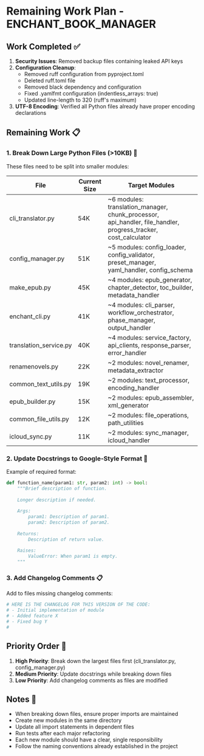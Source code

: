 # Remaining Work Plan - ENCHANT_BOOK_MANAGER

## Work Completed ✅

1. **Security Issues**: Removed backup files containing leaked API keys
2. **Configuration Cleanup**:
   - Removed ruff configuration from pyproject.toml
   - Deleted ruff.toml file
   - Removed black dependency and configuration
   - Fixed .yamlfmt configuration (indentless_arrays: true)
   - Updated line-length to 320 (ruff's maximum)
3. **UTF-8 Encoding**: Verified all Python files already have proper encoding declarations

## Remaining Work 📋

### 1. Break Down Large Python Files (>10KB) 🔧

These files need to be split into smaller modules:

| File | Current Size | Target Modules |
|------|--------------|----------------|
| cli_translator.py | 54K | ~6 modules: translation_manager, chunk_processor, api_handler, file_handler, progress_tracker, cost_calculator |
| config_manager.py | 51K | ~5 modules: config_loader, config_validator, preset_manager, yaml_handler, config_schema |
| make_epub.py | 45K | ~4 modules: epub_generator, chapter_detector, toc_builder, metadata_handler |
| enchant_cli.py | 41K | ~4 modules: cli_parser, workflow_orchestrator, phase_manager, output_handler |
| translation_service.py | 40K | ~4 modules: service_factory, api_clients, response_parser, error_handler |
| renamenovels.py | 22K | ~2 modules: novel_renamer, metadata_extractor |
| common_text_utils.py | 19K | ~2 modules: text_processor, encoding_handler |
| epub_builder.py | 15K | ~2 modules: epub_assembler, xml_generator |
| common_file_utils.py | 12K | ~2 modules: file_operations, path_utilities |
| icloud_sync.py | 11K | ~2 modules: sync_manager, icloud_handler |

### 2. Update Docstrings to Google-Style Format 📝

Example of required format:
```python
def function_name(param1: str, param2: int) -> bool:
    """Brief description of function.
    
    Longer description if needed.
    
    Args:
        param1: Description of param1.
        param2: Description of param2.
        
    Returns:
        Description of return value.
        
    Raises:
        ValueError: When param1 is empty.
    """
```

### 3. Add Changelog Comments 📋

Add to files missing changelog comments:
```python
# HERE IS THE CHANGELOG FOR THIS VERSION OF THE CODE:
# - Initial implementation of module
# - Added feature X
# - Fixed bug Y
#
```

## Priority Order 🎯

1. **High Priority**: Break down the largest files first (cli_translator.py, config_manager.py)
2. **Medium Priority**: Update docstrings while breaking down files
3. **Low Priority**: Add changelog comments as files are modified

## Notes 📌

- When breaking down files, ensure proper imports are maintained
- Create new modules in the same directory
- Update all import statements in dependent files
- Run tests after each major refactoring
- Each new module should have a clear, single responsibility
- Follow the naming conventions already established in the project